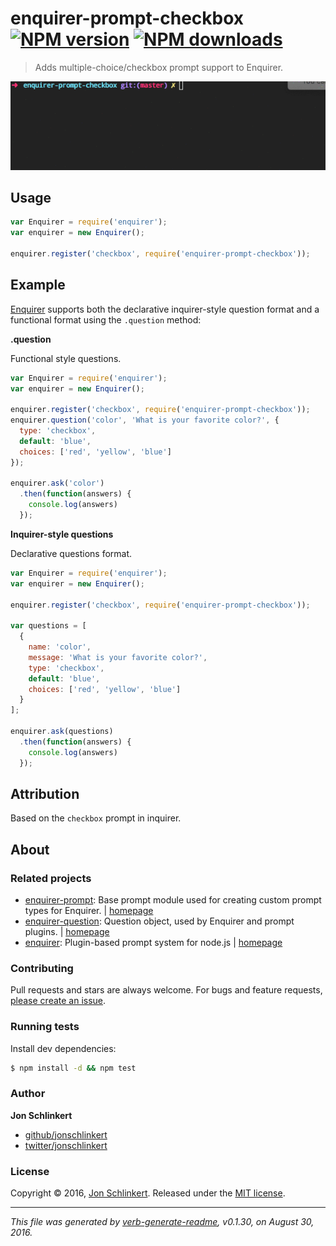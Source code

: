 # enquirer-prompt-checkbox [![NPM version](https://img.shields.io/npm/v/enquirer-prompt-checkbox.svg?style=flat)](https://www.npmjs.com/package/enquirer-prompt-checkbox) [![NPM downloads](https://img.shields.io/npm/dm/enquirer-prompt-checkbox.svg?style=flat)](https://npmjs.org/package/enquirer-prompt-checkbox)

> Adds multiple-choice/checkbox prompt support to Enquirer.

![checkbox prompt example](https://raw.githubusercontent.com/enquirer/enquirer-prompt-checkbox/master/example.gif)

## Usage

```js
var Enquirer = require('enquirer');
var enquirer = new Enquirer();

enquirer.register('checkbox', require('enquirer-prompt-checkbox'));
```

## Example

[Enquirer](https://github.com/jonschlinkert/enquirer) supports both the declarative inquirer-style question format and a functional format using the `.question` method:

**.question**

Functional style questions.

```js
var Enquirer = require('enquirer');
var enquirer = new Enquirer();

enquirer.register('checkbox', require('enquirer-prompt-checkbox'));
enquirer.question('color', 'What is your favorite color?', {
  type: 'checkbox',
  default: 'blue',
  choices: ['red', 'yellow', 'blue']
});

enquirer.ask('color')
  .then(function(answers) {
    console.log(answers)
  });
```

**Inquirer-style questions**

Declarative questions format.

```js
var Enquirer = require('enquirer');
var enquirer = new Enquirer();

enquirer.register('checkbox', require('enquirer-prompt-checkbox'));

var questions = [
  {
    name: 'color',
    message: 'What is your favorite color?',
    type: 'checkbox',
    default: 'blue',
    choices: ['red', 'yellow', 'blue']
  }
];

enquirer.ask(questions)
  .then(function(answers) {
    console.log(answers)
  });
```

## Attribution

Based on the `checkbox` prompt in inquirer.

## About

### Related projects

* [enquirer-prompt](https://www.npmjs.com/package/enquirer-prompt): Base prompt module used for creating custom prompt types for Enquirer. | [homepage](https://github.com/enquirer/enquirer-prompt "Base prompt module used for creating custom prompt types for Enquirer.")
* [enquirer-question](https://www.npmjs.com/package/enquirer-question): Question object, used by Enquirer and prompt plugins. | [homepage](https://github.com/enquirer/enquirer-question "Question object, used by Enquirer and prompt plugins.")
* [enquirer](https://www.npmjs.com/package/enquirer): Plugin-based prompt system for node.js | [homepage](https://github.com/jonschlinkert/enquirer "Plugin-based prompt system for node.js")

### Contributing

Pull requests and stars are always welcome. For bugs and feature requests, [please create an issue](../../issues/new).

### Running tests

Install dev dependencies:

```sh
$ npm install -d && npm test
```

### Author

**Jon Schlinkert**

* [github/jonschlinkert](https://github.com/jonschlinkert)
* [twitter/jonschlinkert](http://twitter.com/jonschlinkert)

### License

Copyright © 2016, [Jon Schlinkert](https://github.com/jonschlinkert).
Released under the [MIT license](https://github.com/enquirer/enquirer-prompt-checkbox/blob/master/LICENSE).

***

_This file was generated by [verb-generate-readme](https://github.com/verbose/verb-generate-readme), v0.1.30, on August 30, 2016._